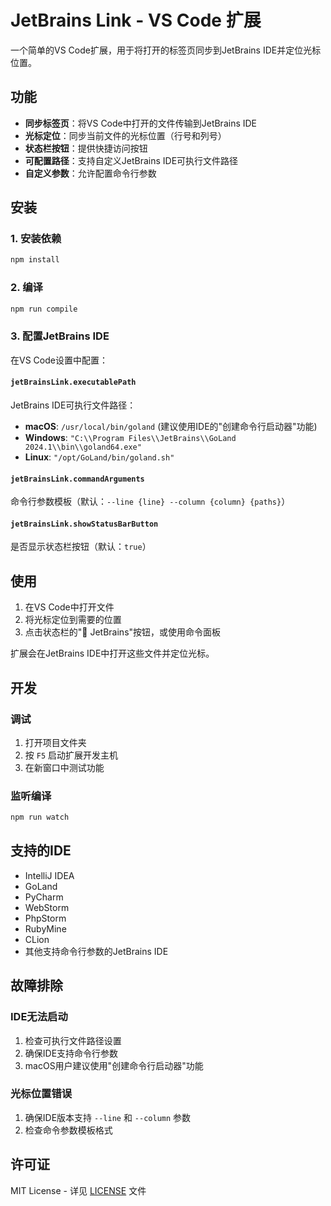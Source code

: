 # JetBrains Link - VS Code 扩展

一个简单的VS Code扩展，用于将打开的标签页同步到JetBrains IDE并定位光标位置。

## 功能

- **同步标签页**：将VS Code中打开的文件传输到JetBrains IDE
- **光标定位**：同步当前文件的光标位置（行号和列号）
- **状态栏按钮**：提供快捷访问按钮
- **可配置路径**：支持自定义JetBrains IDE可执行文件路径
- **自定义参数**：允许配置命令行参数

## 安装

### 1. 安装依赖

```bash
npm install
```

### 2. 编译

```bash
npm run compile
```

### 3. 配置JetBrains IDE

在VS Code设置中配置：

#### `jetBrainsLink.executablePath`
JetBrains IDE可执行文件路径：

- **macOS**: `/usr/local/bin/goland` (建议使用IDE的"创建命令行启动器"功能)
- **Windows**: `"C:\\Program Files\\JetBrains\\GoLand 2024.1\\bin\\goland64.exe"`
- **Linux**: `"/opt/GoLand/bin/goland.sh"`

#### `jetBrainsLink.commandArguments`
命令行参数模板（默认：`--line {line} --column {column} {paths}`）

#### `jetBrainsLink.showStatusBarButton`
是否显示状态栏按钮（默认：`true`）

## 使用

1. 在VS Code中打开文件
2. 将光标定位到需要的位置
3. 点击状态栏的"🔗 JetBrains"按钮，或使用命令面板

扩展会在JetBrains IDE中打开这些文件并定位光标。

## 开发

### 调试

1. 打开项目文件夹
2. 按 `F5` 启动扩展开发主机
3. 在新窗口中测试功能

### 监听编译

```bash
npm run watch
```

## 支持的IDE

- IntelliJ IDEA
- GoLand
- PyCharm
- WebStorm
- PhpStorm
- RubyMine
- CLion
- 其他支持命令行参数的JetBrains IDE

## 故障排除

### IDE无法启动
1. 检查可执行文件路径设置
2. 确保IDE支持命令行参数
3. macOS用户建议使用"创建命令行启动器"功能

### 光标位置错误
1. 确保IDE版本支持 `--line` 和 `--column` 参数
2. 检查命令参数模板格式

## 许可证

MIT License - 详见 [LICENSE](LICENSE) 文件 